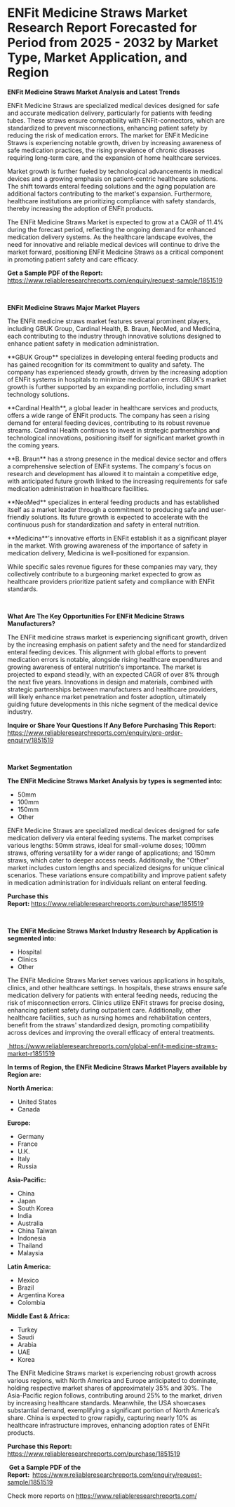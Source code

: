 <p><h1>ENFit Medicine Straws Market Research Report Forecasted for Period from 2025 -  2032 by Market Type, Market Application, and Region</h1></p><p><strong>ENFit Medicine Straws Market Analysis and Latest Trends</strong></p>
<p><p>ENFit Medicine Straws are specialized medical devices designed for safe and accurate medication delivery, particularly for patients with feeding tubes. These straws ensure compatibility with ENFit-connectors, which are standardized to prevent misconnections, enhancing patient safety by reducing the risk of medication errors. The market for ENFit Medicine Straws is experiencing notable growth, driven by increasing awareness of safe medication practices, the rising prevalence of chronic diseases requiring long-term care, and the expansion of home healthcare services.</p><p>Market growth is further fueled by technological advancements in medical devices and a growing emphasis on patient-centric healthcare solutions. The shift towards enteral feeding solutions and the aging population are additional factors contributing to the market's expansion. Furthermore, healthcare institutions are prioritizing compliance with safety standards, thereby increasing the adoption of ENFit products.</p><p>The ENFit Medicine Straws Market is expected to grow at a CAGR of 11.4% during the forecast period, reflecting the ongoing demand for enhanced medication delivery systems. As the healthcare landscape evolves, the need for innovative and reliable medical devices will continue to drive the market forward, positioning ENFit Medicine Straws as a critical component in promoting patient safety and care efficacy.</p></p>
<p><strong>Get a Sample PDF of the Report:&nbsp;</strong> <a href="https://www.reliableresearchreports.com/enquiry/request-sample/1851519?utm_campaign=3105&utm_medium=2&utm_source=Github&utm_content=ia&utm_term=26032025&utm_id=enfit-medicine-straws">https://www.reliableresearchreports.com/enquiry/request-sample/1851519</a></p>
<p>&nbsp;</p>
<p><strong>ENFit Medicine Straws Major Market Players</strong></p>
<p><p>The ENFit medicine straws market features several prominent players, including GBUK Group, Cardinal Health, B. Braun, NeoMed, and Medicina, each contributing to the industry through innovative solutions designed to enhance patient safety in medication administration.</p><p>**GBUK Group** specializes in developing enteral feeding products and has gained recognition for its commitment to quality and safety. The company has experienced steady growth, driven by the increasing adoption of ENFit systems in hospitals to minimize medication errors. GBUK's market growth is further supported by an expanding portfolio, including smart technology solutions.</p><p>**Cardinal Health**, a global leader in healthcare services and products, offers a wide range of ENFit products. The company has seen a rising demand for enteral feeding devices, contributing to its robust revenue streams. Cardinal Health continues to invest in strategic partnerships and technological innovations, positioning itself for significant market growth in the coming years.</p><p>**B. Braun** has a strong presence in the medical device sector and offers a comprehensive selection of ENFit systems. The company's focus on research and development has allowed it to maintain a competitive edge, with anticipated future growth linked to the increasing requirements for safe medication administration in healthcare facilities.</p><p>**NeoMed** specializes in enteral feeding products and has established itself as a market leader through a commitment to producing safe and user-friendly solutions. Its future growth is expected to accelerate with the continuous push for standardization and safety in enteral nutrition.</p><p>**Medicina**'s innovative efforts in ENFit establish it as a significant player in the market. With growing awareness of the importance of safety in medication delivery, Medicina is well-positioned for expansion.</p><p>While specific sales revenue figures for these companies may vary, they collectively contribute to a burgeoning market expected to grow as healthcare providers prioritize patient safety and compliance with ENFit standards.</p></p>
<p>&nbsp;</p>
<p><strong>What Are The Key Opportunities For ENFit Medicine Straws Manufacturers?</strong></p>
<p><p>The ENFit medicine straws market is experiencing significant growth, driven by the increasing emphasis on patient safety and the need for standardized enteral feeding devices. This alignment with global efforts to prevent medication errors is notable, alongside rising healthcare expenditures and growing awareness of enteral nutrition's importance. The market is projected to expand steadily, with an expected CAGR of over 8% through the next five years. Innovations in design and materials, combined with strategic partnerships between manufacturers and healthcare providers, will likely enhance market penetration and foster adoption, ultimately guiding future developments in this niche segment of the medical device industry.</p></p>
<p><strong>Inquire or Share Your Questions If Any Before Purchasing This Report:</strong> <a href="https://www.reliableresearchreports.com/enquiry/pre-order-enquiry/1851519?utm_campaign=3105&utm_medium=2&utm_source=Github&utm_content=ia&utm_term=26032025&utm_id=enfit-medicine-straws">https://www.reliableresearchreports.com/enquiry/pre-order-enquiry/1851519</a></p>
<p>&nbsp;</p>
<p><strong>Market Segmentation</strong></p>
<p><strong>The ENFit Medicine Straws Market Analysis by types is segmented into:</strong></p>
<p><ul><li>50mm</li><li>100mm</li><li>150mm</li><li>Other</li></ul></p>
<p><p>ENFit Medicine Straws are specialized medical devices designed for safe medication delivery via enteral feeding systems. The market comprises various lengths: 50mm straws, ideal for small-volume doses; 100mm straws, offering versatility for a wider range of applications; and 150mm straws, which cater to deeper access needs. Additionally, the "Other" market includes custom lengths and specialized designs for unique clinical scenarios. These variations ensure compatibility and improve patient safety in medication administration for individuals reliant on enteral feeding.</p></p>
<p><strong>Purchase this Report:&nbsp;</strong><a href="https://www.reliableresearchreports.com/purchase/1851519?utm_campaign=3105&utm_medium=2&utm_source=Github&utm_content=ia&utm_term=26032025&utm_id=enfit-medicine-straws">https://www.reliableresearchreports.com/purchase/1851519</a></p>
<p>&nbsp;</p>
<p><strong>The ENFit Medicine Straws Market Industry Research by Application is segmented into:</strong></p>
<p><ul><li>Hospital</li><li>Clinics</li><li>Other</li></ul></p>
<p><p>The ENFit Medicine Straws Market serves various applications in hospitals, clinics, and other healthcare settings. In hospitals, these straws ensure safe medication delivery for patients with enteral feeding needs, reducing the risk of misconnection errors. Clinics utilize ENFit straws for precise dosing, enhancing patient safety during outpatient care. Additionally, other healthcare facilities, such as nursing homes and rehabilitation centers, benefit from the straws' standardized design, promoting compatibility across devices and improving the overall efficacy of enteral treatments.</p></p>
<p><a href="https://www.reliableresearchreports.com/global-enfit-medicine-straws-market-r1851519?utm_campaign=3105&utm_medium=2&utm_source=Github&utm_content=ia&utm_term=26032025&utm_id=enfit-medicine-straws">&nbsp;https://www.reliableresearchreports.com/global-enfit-medicine-straws-market-r1851519</a></p>
<p><strong>In terms of Region, the ENFit Medicine Straws Market Players available by Region are:</strong></p>
<p>
    <p> <strong> North America: </strong>
        <ul>
            <li>United States</li>
            <li>Canada</li>
        </ul>
        </p> 
    <p> <strong> Europe: </strong>
        <ul>
            <li>Germany</li>
            <li>France</li>
            <li>U.K.</li>
            <li>Italy</li>
            <li>Russia</li>
        </ul>
        </p> 
    <p> <strong> Asia-Pacific: </strong>
        <ul>
            <li>China</li>
            <li>Japan</li>
            <li>South Korea</li>
            <li>India</li>
            <li>Australia</li>
            <li>China Taiwan</li>
            <li>Indonesia</li>
            <li>Thailand</li>
            <li>Malaysia</li>
        </ul>
        </p> 
    <p> <strong> Latin America: </strong>
        <ul>
            <li>Mexico</li>
            <li>Brazil</li>
            <li>Argentina Korea</li>
            <li>Colombia</li>
        </ul>
        </p> 
    <p> <strong> Middle East & Africa: </strong>
        <ul>
            <li>Turkey</li>
            <li>Saudi</li>
            <li>Arabia</li>
            <li>UAE</li>
            <li>Korea</li>
        </ul>
    </p>
    </p>
<p><p>The ENFit Medicine Straws market is experiencing robust growth across various regions, with North America and Europe anticipated to dominate, holding respective market shares of approximately 35% and 30%. The Asia-Pacific region follows, contributing around 25% to the market, driven by increasing healthcare standards. Meanwhile, the USA showcases substantial demand, exemplifying a significant portion of North America’s share. China is expected to grow rapidly, capturing nearly 10% as healthcare infrastructure improves, enhancing adoption rates of ENFit products.</p></p>
<p><strong>Purchase this Report: </strong><a href="https://www.reliableresearchreports.com/purchase/1851519?utm_campaign=3105&utm_medium=2&utm_source=Github&utm_content=ia&utm_term=26032025&utm_id=enfit-medicine-straws">https://www.reliableresearchreports.com/purchase/1851519</a></p>
<p>&nbsp;<strong>Get a Sample PDF of the Report:&nbsp;&nbsp;</strong><a href="https://www.reliableresearchreports.com/enquiry/request-sample/1851519?utm_campaign=3105&utm_medium=2&utm_source=Github&utm_content=ia&utm_term=26032025&utm_id=enfit-medicine-straws">https://www.reliableresearchreports.com/enquiry/request-sample/1851519</a></p>
<p><strong></strong></p>
<p>Check more reports on <a href="https://www.reliableresearchreports.com/?utm_campaign=3105&utm_medium=2&utm_source=Github&utm_content=ia&utm_term=26032025&utm_id=enfit-medicine-straws">https://www.reliableresearchreports.com/</a></p>